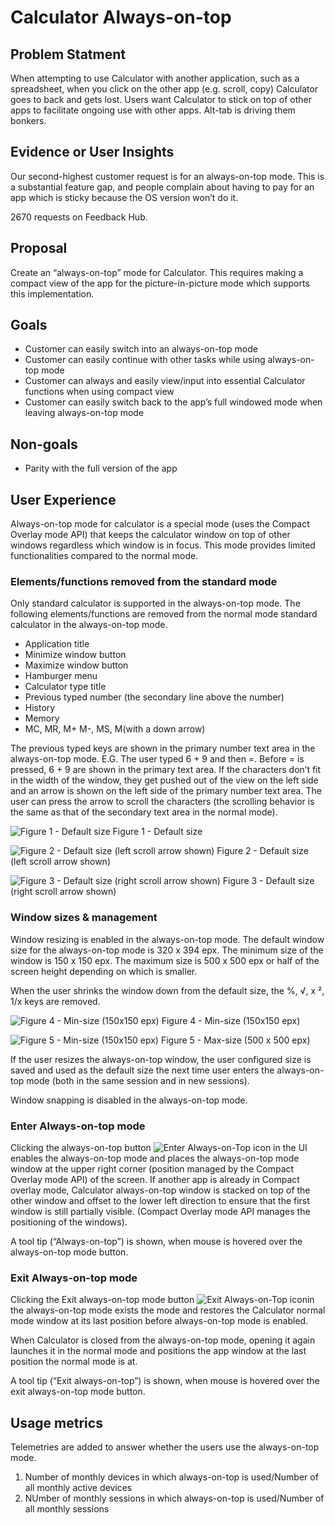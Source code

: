 # Calculator Always-on-top

## Problem Statment
When attempting to use Calculator with another application, such as a spreadsheet, when you click on the other app (e.g. scroll, copy) Calculator goes to back and gets lost. Users want Calculator to stick on top of other apps to facilitate ongoing use with other apps. Alt-tab is driving them bonkers.

## Evidence or User Insights
Our second-highest customer request is for an always-on-top mode. This is a substantial feature gap, and people complain about having to pay for an app which is sticky because the OS version won’t do it.

2670 requests on Feedback Hub.

## Proposal
Create an “always-on-top” mode for Calculator. This requires making a compact view of the app for the picture-in-picture mode which supports this implementation.

## Goals
- Customer can easily switch into an always-on-top mode
- Customer can easily continue with other tasks while using always-on-top mode
- Customer can always and easily view/input into essential Calculator functions when using compact view
- Customer can easily switch back to the app’s full windowed mode when leaving always-on-top mode

## Non-goals
- Parity with the full version of the app


## User Experience
Always-on-top mode for calculator is a special mode (uses the Compact Overlay mode API) that keeps the calculator window on top of other windows regardless which window is in focus. This mode provides limited functionalities compared to the normal mode.

### Elements/functions removed from the standard mode
Only standard calculator is supported in the always-on-top mode. The following elements/functions are removed from the normal mode standard calculator in the always-on-top mode.

- Application title
- Minimize window button 
- Maximize window button
- Hamburger menu
- Calculator type title
- Previous typed number (the secondary line above the number)
- History
- Memory
- MC, MR, M+ M-, MS, M(with a down arrow)

The previous typed keys are shown in the primary number text area in the always-on-top mode. E.G. The user typed 6 + 9 and then =. Before = is pressed, 6 + 9 are shown in the primary text area. If the characters don’t fit in the width of the window, they get pushed out of the view on the left side and an arrow is shown on the left side of the primary number text area. The user can press the arrow to scroll the characters (the scrolling behavior is the same as that of the secondary text area in the normal mode).

![Figure 1 - Default size](./imgs/figure_1.png)
  Figure 1 - Default size

![Figure 2 - Default size (left scroll arrow shown)](./imgs/figure_2.png)
Figure 2 - Default size (left scroll arrow shown)

![Figure 3 - Default size (right scroll arrow shown)](./imgs/figure_3.png)
Figure 3 - Default size (right scroll arrow shown)

### Window sizes & management
Window resizing is enabled in the always-on-top mode. The default window size for the always-on-top mode is 320 x 394 epx. The minimum size of the window is 150 x 150 epx. The maximum size is 500 x 500 epx or half of the screen height depending on which is smaller.

When the user shrinks the window down from the default size, the %, √, x ², 1/x keys are removed.

![Figure 4 - Min-size (150x150 epx)](./imgs/figure_4.png)
Figure 4 - Min-size (150x150 epx)

![Figure 5 - Min-size (150x150 epx)](./imgs/figure_5.png)
Figure 5 - Max-size (500 x 500 epx)

If the user resizes the always-on-top window, the user configured size is saved and used as the default size the next time user enters the always-on-top mode (both in the same session and in new sessions).

Window snapping is disabled in the always-on-top mode.

### Enter Always-on-top mode
Clicking the always-on-top button ![Enter Always-on-Top icon](./imgs/enter_AoT_icon.png)  in the UI enables the always-on-top mode and places the always-on-top mode window at the upper right corner (position managed by the Compact Overlay mode API) of the screen. If another app is already in Compact overlay mode, Calculator always-on-top window is stacked on top of the other window and offset to the lower left direction to ensure that the first window is still partially visible. (Compact Overlay mode API manages the positioning of the windows).

A tool tip (“Always-on-top”) is shown, when mouse is hovered over the always-on-top mode button.


### Exit Always-on-top mode
Clicking the Exit always-on-top mode button  ![Exit Always-on-Top icon](./imgs/exit_AoT_icon.png)in the always-on-top mode exists the mode and restores the Calculator normal mode window at its last position before always-on-top mode is enabled.

When Calculator is closed from the always-on-top mode, opening it again launches it in the normal mode and positions the app window at the last position the normal mode is at.

A tool tip (“Exit always-on-top”) is shown, when mouse is hovered over the exit always-on-top mode button.


## Usage metrics
Telemetries are added to answer whether the users use the always-on-top mode.

1. Number of monthly devices in which always-on-top is used/Number of all monthly active devices
2. NUmber of monthly sessions in which always-on-top is used/Number of all monthly sessions

